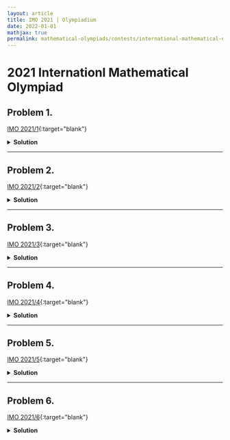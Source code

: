 ```yaml
---
layout: article
title: IMO 2021 | Olympiadium
date: 2022-01-01
mathjax: true
permalink: mathematical-olympiads/contests/international-mathematical-olympiad/imo-2021
---
```

# 2021 Internationl Mathematical Olympiad

## Problem 1. 
<blueboard> </blueboard>
[IMO 2021/1](){:target="blank"}
<pinkborder><details>
<summary><b>Solution</b></summary>
</details></pinkborder>

---
## Problem 2. 
<blueboard>  </blueboard>
[IMO 2021/2](){:target="blank"}
<pinkborder><details>
<summary><b>Solution</b></summary>

</details></pinkborder>

---
## Problem 3. 
<blueboard> </blueboard>
[IMO 2021/3](){:target="blank"}
<pinkborder><details>
<summary><b>Solution</b></summary>

</details></pinkborder>

---
## Problem 4. 
<blueboard> </blueboard>
[IMO 2021/4](){:target="blank"}
<pinkborder><details>
<summary><b>Solution</b></summary>

</details></pinkborder>

---
## Problem 5. 

<blueboard> </blueboard>
[IMO 2021/5](){:target="blank"}
<pinkborder><details>
<summary><b>Solution</b></summary>

</details></pinkborder>

---
## Problem 6. 
<blueboard> </blueboard>
[IMO 2021/6](){:target="blank"}
<pinkborder><details>
<summary><b>Solution</b></summary>

</details></pinkborder>
